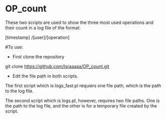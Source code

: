 # OP_count
These two scripts are used to show the three most used operations and their count in a log file of the format:

[timestamp]	/[user]/[operation]

#To use:

- First clone the repository

git clone https://github.com/Israaaaa/OP_count.git

- Edit the file path in both scripts. 

The first script which is logs_fast.pl requiers one file path, which is the path to the log file. 

The second script which is logs.pl, however, requires two file paths. One is the path to the log file, and the other is for a temporary file created by the script.


